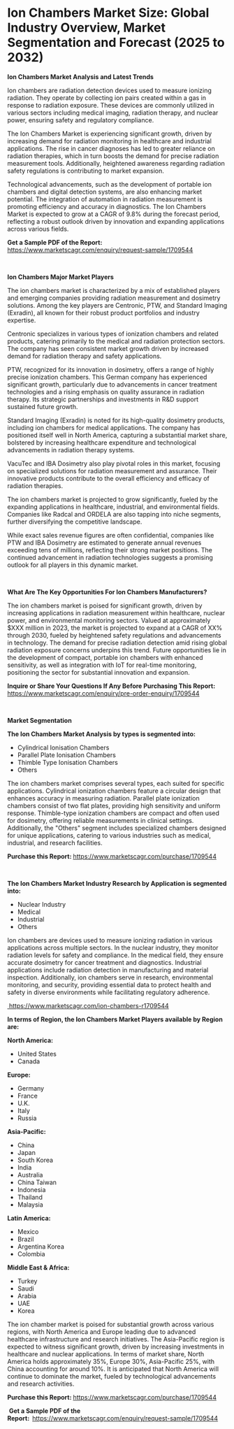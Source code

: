 <p><h1>Ion Chambers Market Size: Global Industry Overview, Market Segmentation and Forecast (2025 to 2032)</h1></p><p><strong>Ion Chambers Market Analysis and Latest Trends</strong></p>
<p><p>Ion chambers are radiation detection devices used to measure ionizing radiation. They operate by collecting ion pairs created within a gas in response to radiation exposure. These devices are commonly utilized in various sectors including medical imaging, radiation therapy, and nuclear power, ensuring safety and regulatory compliance.</p><p>The Ion Chambers Market is experiencing significant growth, driven by increasing demand for radiation monitoring in healthcare and industrial applications. The rise in cancer diagnoses has led to greater reliance on radiation therapies, which in turn boosts the demand for precise radiation measurement tools. Additionally, heightened awareness regarding radiation safety regulations is contributing to market expansion.</p><p>Technological advancements, such as the development of portable ion chambers and digital detection systems, are also enhancing market potential. The integration of automation in radiation measurement is promoting efficiency and accuracy in diagnostics. The Ion Chambers Market is expected to grow at a CAGR of 9.8% during the forecast period, reflecting a robust outlook driven by innovation and expanding applications across various fields.</p></p>
<p><strong>Get a Sample PDF of the Report:&nbsp;</strong> <a href="https://www.marketscagr.com/enquiry/request-sample/1709544?utm_campaign=2114&utm_medium=2&utm_source=Github&utm_content=ia&utm_term=15042025&utm_id=ion-chambers">https://www.marketscagr.com/enquiry/request-sample/1709544</a></p>
<p>&nbsp;</p>
<p><strong>Ion Chambers Major Market Players</strong></p>
<p><p>The ion chambers market is characterized by a mix of established players and emerging companies providing radiation measurement and dosimetry solutions. Among the key players are Centronic, PTW, and Standard Imaging (Exradin), all known for their robust product portfolios and industry expertise.</p><p>Centronic specializes in various types of ionization chambers and related products, catering primarily to the medical and radiation protection sectors. The company has seen consistent market growth driven by increased demand for radiation therapy and safety applications.</p><p>PTW, recognized for its innovation in dosimetry, offers a range of highly precise ionization chambers. This German company has experienced significant growth, particularly due to advancements in cancer treatment technologies and a rising emphasis on quality assurance in radiation therapy. Its strategic partnerships and investments in R&D support sustained future growth.</p><p>Standard Imaging (Exradin) is noted for its high-quality dosimetry products, including ion chambers for medical applications. The company has positioned itself well in North America, capturing a substantial market share, bolstered by increasing healthcare expenditure and technological advancements in radiation therapy systems.</p><p>VacuTec and IBA Dosimetry also play pivotal roles in this market, focusing on specialized solutions for radiation measurement and assurance. Their innovative products contribute to the overall efficiency and efficacy of radiation therapies.</p><p>The ion chambers market is projected to grow significantly, fueled by the expanding applications in healthcare, industrial, and environmental fields. Companies like Radcal and ORDELA are also tapping into niche segments, further diversifying the competitive landscape.</p><p>While exact sales revenue figures are often confidential, companies like PTW and IBA Dosimetry are estimated to generate annual revenues exceeding tens of millions, reflecting their strong market positions. The continued advancement in radiation technologies suggests a promising outlook for all players in this dynamic market.</p></p>
<p>&nbsp;</p>
<p><strong>What Are The Key Opportunities For Ion Chambers Manufacturers?</strong></p>
<p><p>The ion chambers market is poised for significant growth, driven by increasing applications in radiation measurement within healthcare, nuclear power, and environmental monitoring sectors. Valued at approximately $XXX million in 2023, the market is projected to expand at a CAGR of XX% through 2030, fueled by heightened safety regulations and advancements in technology. The demand for precise radiation detection amid rising global radiation exposure concerns underpins this trend. Future opportunities lie in the development of compact, portable ion chambers with enhanced sensitivity, as well as integration with IoT for real-time monitoring, positioning the sector for substantial innovation and expansion.</p></p>
<p><strong>Inquire or Share Your Questions If Any Before Purchasing This Report:</strong> <a href="https://www.marketscagr.com/enquiry/pre-order-enquiry/1709544?utm_campaign=2114&utm_medium=2&utm_source=Github&utm_content=ia&utm_term=15042025&utm_id=ion-chambers">https://www.marketscagr.com/enquiry/pre-order-enquiry/1709544</a></p>
<p>&nbsp;</p>
<p><strong>Market Segmentation</strong></p>
<p><strong>The Ion Chambers Market Analysis by types is segmented into:</strong></p>
<p><ul><li>Cylindrical Ionisation Chambers</li><li>Parallel Plate Ionisation Chambers</li><li>Thimble Type Ionisation Chambers</li><li>Others</li></ul></p>
<p><p>The ion chambers market comprises several types, each suited for specific applications. Cylindrical ionization chambers feature a circular design that enhances accuracy in measuring radiation. Parallel plate ionization chambers consist of two flat plates, providing high sensitivity and uniform response. Thimble-type ionization chambers are compact and often used for dosimetry, offering reliable measurements in clinical settings. Additionally, the "Others" segment includes specialized chambers designed for unique applications, catering to various industries such as medical, industrial, and research facilities.</p></p>
<p><strong>Purchase this Report:&nbsp;</strong><a href="https://www.marketscagr.com/purchase/1709544?utm_campaign=2114&utm_medium=2&utm_source=Github&utm_content=ia&utm_term=15042025&utm_id=ion-chambers">https://www.marketscagr.com/purchase/1709544</a></p>
<p>&nbsp;</p>
<p><strong>The Ion Chambers Market Industry Research by Application is segmented into:</strong></p>
<p><ul><li>Nuclear Industry</li><li>Medical</li><li>Industrial</li><li>Others</li></ul></p>
<p><p>Ion chambers are devices used to measure ionizing radiation in various applications across multiple sectors. In the nuclear industry, they monitor radiation levels for safety and compliance. In the medical field, they ensure accurate dosimetry for cancer treatment and diagnostics. Industrial applications include radiation detection in manufacturing and material inspection. Additionally, ion chambers serve in research, environmental monitoring, and security, providing essential data to protect health and safety in diverse environments while facilitating regulatory adherence.</p></p>
<p><a href="https://www.marketscagr.com/ion-chambers-r1709544?utm_campaign=2114&utm_medium=2&utm_source=Github&utm_content=ia&utm_term=15042025&utm_id=ion-chambers">&nbsp;https://www.marketscagr.com/ion-chambers-r1709544</a></p>
<p><strong>In terms of Region, the Ion Chambers Market Players available by Region are:</strong></p>
<p>
    <p> <strong> North America: </strong>
        <ul>
            <li>United States</li>
            <li>Canada</li>
        </ul>
        </p> 
    <p> <strong> Europe: </strong>
        <ul>
            <li>Germany</li>
            <li>France</li>
            <li>U.K.</li>
            <li>Italy</li>
            <li>Russia</li>
        </ul>
        </p> 
    <p> <strong> Asia-Pacific: </strong>
        <ul>
            <li>China</li>
            <li>Japan</li>
            <li>South Korea</li>
            <li>India</li>
            <li>Australia</li>
            <li>China Taiwan</li>
            <li>Indonesia</li>
            <li>Thailand</li>
            <li>Malaysia</li>
        </ul>
        </p> 
    <p> <strong> Latin America: </strong>
        <ul>
            <li>Mexico</li>
            <li>Brazil</li>
            <li>Argentina Korea</li>
            <li>Colombia</li>
        </ul>
        </p> 
    <p> <strong> Middle East & Africa: </strong>
        <ul>
            <li>Turkey</li>
            <li>Saudi</li>
            <li>Arabia</li>
            <li>UAE</li>
            <li>Korea</li>
        </ul>
    </p>
    </p>
<p><p>The ion chamber market is poised for substantial growth across various regions, with North America and Europe leading due to advanced healthcare infrastructure and research initiatives. The Asia-Pacific region is expected to witness significant growth, driven by increasing investments in healthcare and nuclear applications. In terms of market share, North America holds approximately 35%, Europe 30%, Asia-Pacific 25%, with China accounting for around 10%. It is anticipated that North America will continue to dominate the market, fueled by technological advancements and research activities.</p></p>
<p><strong>Purchase this Report: </strong><a href="https://www.marketscagr.com/purchase/1709544?utm_campaign=2114&utm_medium=2&utm_source=Github&utm_content=ia&utm_term=15042025&utm_id=ion-chambers">https://www.marketscagr.com/purchase/1709544</a></p>
<p>&nbsp;<strong>Get a Sample PDF of the Report:&nbsp;&nbsp;</strong><a href="https://www.marketscagr.com/enquiry/request-sample/1709544?utm_campaign=2114&utm_medium=2&utm_source=Github&utm_content=ia&utm_term=15042025&utm_id=ion-chambers">https://www.marketscagr.com/enquiry/request-sample/1709544</a></p>
<p><strong></strong></p>
<p><p></p><p></p><p></p></p>